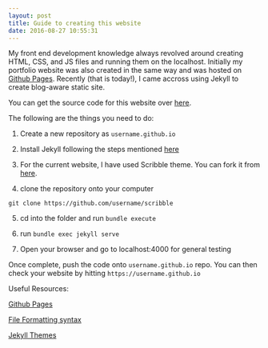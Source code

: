 ```yaml
---
layout: post
title: Guide to creating this website 
date: 2016-08-27 10:55:31
---
```


My front end development knowledge always revolved around creating HTML, CSS, and JS files and running them on the localhost. Initially my portfolio website was also created in the same way and was hosted on [Github Pages](pages.github.com). Recently (that is today!), I came accross using Jekyll to create blog-aware static site.

You can get the source code for this website over [here](https://github.com/ajnarayan/ajnarayan.github.io). 

The following are the things you need to do: 

1. Create a new repository as `username.github.io`

2. Install Jekyll following the steps mentioned [here](https://jekyllrb.com/docs/quickstart/)

3. For the current website, I have used Scribble theme. You can fork it from [here](https://github.com/muan/scribble/fork). 

4. clone the repository onto your computer 

` git clone https://github.com/username/scribble `

5. cd into the folder and run `bundle execute`

6. run `bundle exec jekyll serve`

7. Open your browser and go to localhost:4000 for general testing 

Once complete, push the code onto `username.github.io` repo. You can then check your website by hitting `https://username.github.io`


Useful Resources: 

[Github Pages](https://pages.github.com/)

[File Formatting syntax](https://help.github.com/articles/basic-writing-and-formatting-syntax/)

[Jekyll Themes](http://jekyllthemes.org/)
